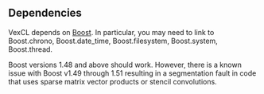 Dependencies
------------

VexCL depends on [Boost](http://www.boost.org). In particular, you may need to
link to Boost.chrono, Boost.date_time, Boost.filesystem, Boost.system,
Boost.thread.

Boost versions 1.48 and above should work. However, there is a known issue with
Boost v1.49 through 1.51 resulting in a segmentation fault in code that uses
sparse matrix vector products or stencil convolutions.
